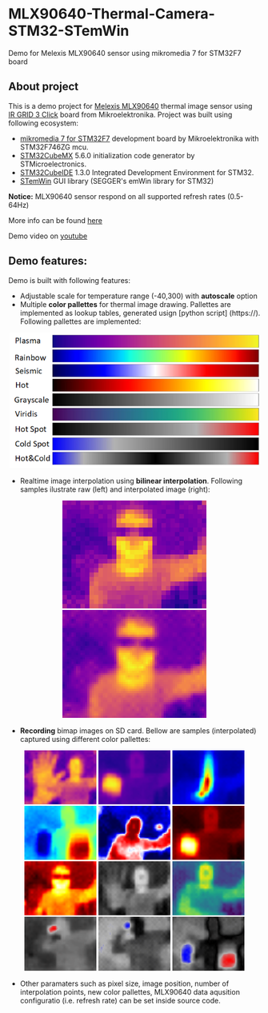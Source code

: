 # MLX90640-Thermal-Camera-STM32-STemWin
 Demo for Melexis MLX90640 sensor using mikromedia 7 for STM32F7 board
## About project
This is a demo project for [Melexis MLX90640](https://www.melexis.com/en/product/mlx90640/far-infrared-thermal-sensor-array) thermal image sensor using [IR GRID 3 Click](https://www.mikroe.com/ir-grid-3-click) board from Mikroelektronika. Project was built using following ecosystem:

 - [mikromedia 7 for STM32F7](https://www.mikroe.com/mikromedia-7-stm32f7) development board by Mikroelektronika with STM32F746ZG mcu.
 - [STM32CubeMX](https://www.st.com/en/development-tools/stm32cubemx.html?sc=stm32cubemx) 5.6.0 initialization code generator by STMicroelectronics.
 - [STM32CubeIDE](https://www.st.com/en/development-tools/stm32cubeide.html) 1.3.0 Integrated Development Environment for STM32.
 - [STemWin](https://www.st.com/en/embedded-software/stemwin.html) GUI library (SEGGER's emWin library for STM32)
 
**Notice:** MLX90640 sensor respond on all supported refresh rates (0.5-64Hz)

More info can be found [here](https://www.optolab.ftn.uns.ac.rs/index.php/education/project-base/260-mlx90640-thermal-camera)

Demo video on [youtube](https://www.youtube.com/watch?v=8gLbl-SsmXU) 

## Demo features:
Demo is built with following features:
- Adjustable scale for temperature range (-40,300) with **autoscale** option
- Multiple **color pallettes** for thermal image drawing. Pallettes are implemented as lookup tables, generated usign [python script] (https://). Following pallettes are implemented:

<p align="center">
<img src="https://github.com/OptoLAB/MLX90640-Thermal-Camera-STM32-STemWin/blob/main/pallette/pallettes.png" width="500"/>
</p>

- Realtime image interpolation using **bilinear interpolation**. Following samples ilustrate raw (left) and interpolated image (right):

<p align="center">
<img src="https://github.com/OptoLAB/MLX90640-Thermal-Camera-STM32-STemWin/blob/main/interpolation%20samples/IMG1.BMP" width="288"/>
<img src="https://github.com/OptoLAB/MLX90640-Thermal-Camera-STM32-STemWin/blob/main/interpolation%20samples/IMG0.BMP" width="288"/>
</p>

- **Recording** bimap images on SD card. Bellow are samples (interpolated) captured using different color pallettes:

<p align="center">
<img src="https://github.com/OptoLAB/MLX90640-Thermal-Camera-STM32-STemWin/blob/main/samples/IMG0.BMP" width="144"/>
<img src="https://github.com/OptoLAB/MLX90640-Thermal-Camera-STM32-STemWin/blob/main/samples/IMG1.BMP" width="144"/>
<img src="https://github.com/OptoLAB/MLX90640-Thermal-Camera-STM32-STemWin/blob/main/samples/IMG2.BMP" width="144"/>
<img src="https://github.com/OptoLAB/MLX90640-Thermal-Camera-STM32-STemWin/blob/main/samples/IMG3.BMP" width="144"/>
<img src="https://github.com/OptoLAB/MLX90640-Thermal-Camera-STM32-STemWin/blob/main/samples/IMG4.BMP" width="144"/>
<img src="https://github.com/OptoLAB/MLX90640-Thermal-Camera-STM32-STemWin/blob/main/samples/IMG5.BMP" width="144"/>
<img src="https://github.com/OptoLAB/MLX90640-Thermal-Camera-STM32-STemWin/blob/main/samples/IMG6.BMP" width="144"/>
<img src="https://github.com/OptoLAB/MLX90640-Thermal-Camera-STM32-STemWin/blob/main/samples/IMG7.BMP" width="144"/>
<img src="https://github.com/OptoLAB/MLX90640-Thermal-Camera-STM32-STemWin/blob/main/samples/IMG8.BMP" width="144"/>
<img src="https://github.com/OptoLAB/MLX90640-Thermal-Camera-STM32-STemWin/blob/main/samples/IMG9.BMP" width="144"/>
<img src="https://github.com/OptoLAB/MLX90640-Thermal-Camera-STM32-STemWin/blob/main/samples/IMG10.BMP" width="144"/>
<img src="https://github.com/OptoLAB/MLX90640-Thermal-Camera-STM32-STemWin/blob/main/samples/IMG11.BMP" width="144"/>
</p>

- Other paramaters such as pixel size, image position, number of interpolation points, new color pallettes, MLX90640 data aqusition configuratio (i.e. refresh rate) can be set inside source code.
